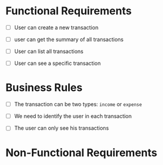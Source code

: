 # Functional Requirements

- [ ] User can create a new transaction
- [ ] user can get the summary of all transactions
- [ ] User can list all transactions
- [ ] User can see a specific transaction




# Business Rules
- [ ] The transaction can be two types: `income` or `expense`
- [ ] We need to identify the user in each transaction
- [ ] The user can only see his transactions


# Non-Functional Requirements


